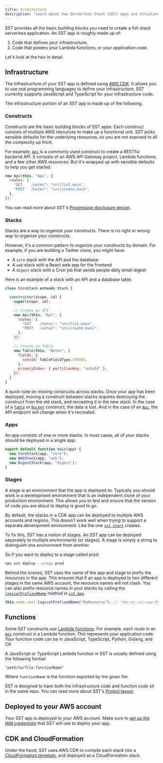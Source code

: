 ```yaml
---
title: Architecture
description: "Learn about how Serverless Stack (SST) apps are structured."
---
```


SST provides all the basic building blocks you need to create a full-stack serverless application. An SST app is roughly made up of:

1. Code that defines your infrastructure.
2. Code that powers your Lambda functions, or your _application code_.

Let's look at the two in detail.

## Infrastructure

The Infrastructure of your SST app is defined using [AWS CDK](https://aws.amazon.com/cdk/). It allows you to use real programming languages to define your infrastructure. SST currently supports JavaScript and TypeScript for your infrastructure code.

The infrastructure portion of an SST app is made up of the following.

### Constructs

Constructs are the basic building blocks of SST apps. Each construct consists of multiple AWS resources to make up a functional unit. SST picks sensible defaults for the underlying resources, so you are not exposed to all the complexity up front.

For example, [`Api`](constructs/Api.md) is a commonly used construct to create a RESTful backend API. It consists of an AWS API Gateway project, Lambda functions, and a few other AWS resources. But it's wrapped up with sensible defaults to help you get started.

```js
new Api(this, "Api", {
  routes: {
    "GET    /notes": "src/list.main",
    "POST   /notes": "src/create.main",
  },
});
```

You can read more about SST's [Progressive disclosure design](design-principles#progressive-disclosure).

### Stacks

Stacks are a way to organize your constructs. There is no right or wrong way to organize your constructs.

However, it's a common pattern to organize your constructs by domain. For example, if you are building a Twitter clone, you might have:

- A `core` stack with the API and the database
- A `web` stack with a React web app for the frontend
- A `digest` stack with a Cron job that sends people daily email digest

Here is an example of a stack with an API and a database table.

```js title="stacks/CoreStack.js"
class CoreStack extends Stack {

  constructor(scope, id) {
    super(scope, id);

    // Create an API
    new Api(this, "Api", {
      routes: {
        "GET    /notes": "src/list.main",
        "POST   /notes": "src/create.main",
      },
    });

    // Create an Table
    new Table(this, "Notes", {
      fields: {
        noteId: TableFieldType.STRING,
      },
      primaryIndex: { partitionKey: "noteId" },
    });
  }
}
```

A quick note on moving constructs across stacks. Once your app has been deployed, moving a construct between stacks requires destroying the construct from the old stack, and recreating it in the new stack. In the case of a [`Table`](constructs/Table.md) or [`Bucket`](constructs/Bucket.md) construct, the data is lost. And in the case of an [`Api`](constructs/Api.md), the API endpoint will change when it's recreated.

### Apps

An app consists of one or more stacks. In most cases, all of your stacks should be deployed in a single app.

```js title="stacks/index.js"
export default function main(app) {
  new CoreStack(app, "core");
  new WebStack(app, "web");
  new DigestStack(app, "digest");
}
```

### Stages

A stage is an environment that the app is deployed to. Typically you should work in a development environment that is an independent clone of your production environment. This allows you to test and ensure that the version of code you are about to deploy is good to go.

By default, the stacks in a CDK app can be deployed to multiple AWS accounts and regions. This doesn't work well when trying to support a separate development environment. Like the one [`sst start`](packages/cli.md#start) creates.

To fix this, SST has a notion of stages. An SST app can be deployed separately to multiple environments (or stages). A stage is simply a string to distinguish one environment from another.

So if you want to deploy to a stage called prod:

```bash
npx sst deploy --stage prod
```

Behind the scenes, SST uses the name of the app and stage to prefix the resources in the app. This ensures that if an app is deployed to two different stages in the same AWS account, the resource names will not clash. You can also prefix resource names in your stacks by calling the [`logicalPrefixedName`](constructs/App.md#logicalprefixedname) method in [`sst.App`](constructs/App.md).

```js
this.node.root.logicalPrefixedName("MyResource"); // "dev-my-sst-app-MyResource"
```

## Functions

Some SST constructs use [Lambda functions](https://aws.amazon.com/lambda/). For example, each route in an [`Api`](constructs/Api.md) construct is a Lambda function. This represents your application code. Your function code can be in JavaScript, TypeScript, Python, Golang, and C#.

A JavaScript or TypeScript Lambda function in SST is usually defined using the following format:

```
"path/to/file.functionName"
```

Where `functionName` is the function exported by the given file.

SST is designed to have both the infrastructure code and function code sit in the same repo. You can read more about SST's [Project layout](installation.md#project-layout).

## Deployed to your AWS account

Your SST app is deployed to your AWS account. Make sure to [set up the IAM credentials](advanced/iam-credentials.md) that SST will use to deploy your app.

## CDK and CloudFormation

Under the hood, SST uses AWS CDK to compile each stack into a [CloudFormation template](https://aws.amazon.com/cloudformation/resources/templates/), and deployed as a CloudFormation stack. 
